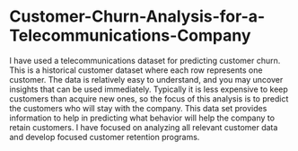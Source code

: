 # Customer-Churn-Analysis-for-a-Telecommunications-Company

I have used a telecommunications dataset for predicting customer churn. This is a historical customer dataset where each row represents one customer. The data is relatively easy to understand, and you may uncover insights that can be used immediately. Typically it is less expensive to keep customers than acquire new ones, so the focus of this analysis is to predict the customers who will stay with the company.
This data set provides information to help in predicting what behavior will help the company to retain customers. I have focused on analyzing all relevant customer data and develop focused customer retention programs.
